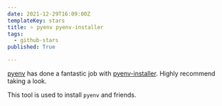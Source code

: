 ```yaml
---
date: 2021-12-29T16:09:00Z
templateKey: stars
title: ⭐ pyenv pyenv-installer
tags:
  - github-stars
published: True

---
```


[pyenv](https://github.com/pyenv) has done a fantastic job with [pyenv-installer](https://github.com/pyenv/pyenv-installer). Highly recommend taking a look.

This tool is used to install `pyenv` and friends.
